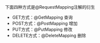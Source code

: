 下面四种方式是@RequestMapping注解的衍生
- GET方式：@GetMapping   查询
- POST方式：@PostMapping  增加
- PUT方式：@PutMapping   修改
- DELETE方式：@DeleteMapping  删除